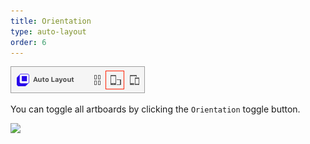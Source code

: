 ```yaml
---
title: Orientation
type: auto-layout
order: 6
---
```


![](/images/orientation.png)

You can toggle all artboards by clicking the `Orientation` toggle button.

![](https://cl.ly/2Z3p3E3E0t0r/download/Screen%20Recording%202017-01-29%20at%2003.54%20PM.gif)
